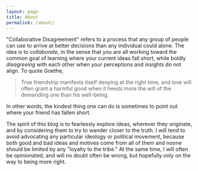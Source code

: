 ```yaml
---
layout: page
title: About
permalink: /about/
---
```


"Collaborative Disagreement" refers to a process that any group of people can
use to arrive at better decisions than any individual could alone.
The idea is to _collaborate_, in the sense that you are all working toward
the common goal of learning where your current ideas fall short,
while boldly _disagreeing_ with each other when your perceptions and insights
do not align.
To quote Goethe,

> True friendship manifests itself denying
> at the right time, and love will often grant
> a harmful good when it heeds more the will
> of the demanding one than his well-being.

In other words, the kindest thing one can do is sometimes to point out where
your friend has fallen short.

The spirit of this blog is to fearlessly explore ideas, wherever they originate,
and by considering them to try to wander closer to the truth.
I will tend to avoid advocating any particular ideology or political movement,
because both good and bad ideas and motives come from all of them
and noone should be limited by any "loyalty to the tribe."
At the same time, I will often be opinionated, and will no doubt often be
wrong, but hopefully only on the way to being more right.
